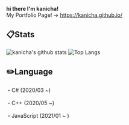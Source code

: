 **hi there I'm kanicha!**  
My Portfolio Page! -> https://kanicha.github.io/

## :clipboard:Stats
![kanicha's github stats](https://github-readme-stats.vercel.app/api?username=kanicha&count_private=true&theme=algolia)
![Top Langs](https://github-readme-stats.vercel.app/api/top-langs/?username=kanicha&layout=compact&hide=html&theme=algolia)

## :pencil2:Language
・C#
(2020/03 ~)  

・C++
(2020/05 ~)

・JavaScript
(2021/01 ~ )
